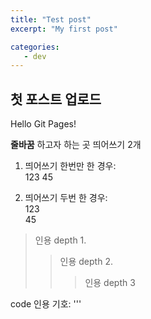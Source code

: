 ```yaml
---
title: "Test post"
excerpt: "My first post"

categories:
   - dev
---
```


## 첫 포스트 업로드   
Hello Git Pages!


**줄바꿈** 하고자 하는 곳 띄어쓰기 2개

1. 띄어쓰기 한번만 한 경우:  
123
45

2. 띄어쓰기 두번 한 경우:  
123  
45

> 인용 depth 1.  
>> 인용 depth 2.  
>>> 인용 depth 3 


code 인용 기호: '''



 
